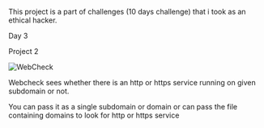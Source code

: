 This project is a part of challenges (10 days challenge) that i took as an ethical hacker.

Day 3

Project 2

![WebCheck](https://user-images.githubusercontent.com/83413793/116781815-1abe4380-aaa3-11eb-84db-8de17d7b8352.png)

Webcheck sees whether there is an http or https service running on given subdomain or not.

You can pass it as a single subdomain or domain or can pass the file containing domains to look for http or https service
